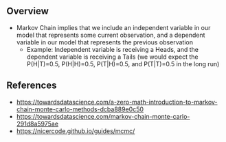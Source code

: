## Overview
- Markov Chain implies that we include an independent variable in our model that represents some current observation, and a dependent variable in our model that represents the previous observation
	- Example: Independent variable is receiving a Heads, and the dependent variable is receiving a Tails (we would expect the P(H|T)=0.5, P(H|H)=0.5, P(T|H)=0.5, and P(T|T)=0.5 in the long run)

## References
- https://towardsdatascience.com/a-zero-math-introduction-to-markov-chain-monte-carlo-methods-dcba889e0c50
- https://towardsdatascience.com/markov-chain-monte-carlo-291d8a5975ae
- https://nicercode.github.io/guides/mcmc/
